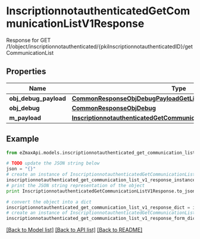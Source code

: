 # InscriptionnotauthenticatedGetCommunicationListV1Response

Response for GET /1/object/inscriptionnotauthenticated/{pkiInscriptionnotauthenticatedID}/getCommunicationList

## Properties
Name | Type | Description | Notes
------------ | ------------- | ------------- | -------------
**obj_debug_payload** | [**CommonResponseObjDebugPayloadGetList**](CommonResponseObjDebugPayloadGetList.md) |  | 
**obj_debug** | [**CommonResponseObjDebug**](CommonResponseObjDebug.md) |  | [optional] 
**m_payload** | [**InscriptionnotauthenticatedGetCommunicationListV1ResponseMPayload**](InscriptionnotauthenticatedGetCommunicationListV1ResponseMPayload.md) |  | 

## Example

```python
from eZmaxApi.models.inscriptionnotauthenticated_get_communication_list_v1_response import InscriptionnotauthenticatedGetCommunicationListV1Response

# TODO update the JSON string below
json = "{}"
# create an instance of InscriptionnotauthenticatedGetCommunicationListV1Response from a JSON string
inscriptionnotauthenticated_get_communication_list_v1_response_instance = InscriptionnotauthenticatedGetCommunicationListV1Response.from_json(json)
# print the JSON string representation of the object
print InscriptionnotauthenticatedGetCommunicationListV1Response.to_json()

# convert the object into a dict
inscriptionnotauthenticated_get_communication_list_v1_response_dict = inscriptionnotauthenticated_get_communication_list_v1_response_instance.to_dict()
# create an instance of InscriptionnotauthenticatedGetCommunicationListV1Response from a dict
inscriptionnotauthenticated_get_communication_list_v1_response_form_dict = inscriptionnotauthenticated_get_communication_list_v1_response.from_dict(inscriptionnotauthenticated_get_communication_list_v1_response_dict)
```
[[Back to Model list]](../README.md#documentation-for-models) [[Back to API list]](../README.md#documentation-for-api-endpoints) [[Back to README]](../README.md)


